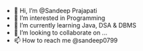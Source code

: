 - 👋 Hi, I’m @Sandeep Prajapati
- 👀 I’m interested in Programming
- 🌱 I’m currently learning Java, DSA & DBMS
- 💞️ I’m looking to collaborate on ...
- 📫 How to reach me @sandeep0799

<!---
Sandeepjiprajapati/Sandeepjiprajapati is a ✨ special ✨ repository because its `README.md` (this file) appears on your GitHub profile.
You can click the Preview link to take a look at your changes.
--->

